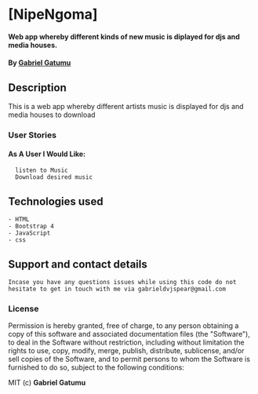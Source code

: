 # [NipeNgoma]
#### Web app whereby different kinds of new music is diplayed for djs and media houses.
#### By **[Gabriel Gatumu](https://github.com/GabrielSpear/)**

## Description
This is a web app whereby different artists music is displayed for djs and media houses to download
### User Stories

####  As A User I Would Like:

      listen to Music
      Download desired music


## Technologies used
    - HTML
    - Bootstrap 4
    - JavaScript
    - css

## Support and contact details
```
Incase you have any questions issues while using this code do not hesitate to get in touch with me via gabrieldvjspear@gmail.com
```
### License

Permission is hereby granted, free of charge, to any person obtaining a copy of this software and associated documentation files (the "Software"), to deal in the Software without restriction, including without limitation the rights to use, copy, modify, merge, publish, distribute, sublicense, and/or sell copies of the Software, and to permit persons to whom the Software is furnished to do so, subject to the following conditions:


MIT (c) **Gabriel Gatumu**
